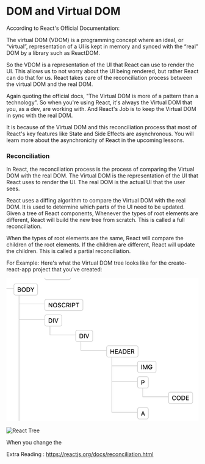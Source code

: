 # DOM and Virtual DOM

According to React's Official Documentation:

The virtual DOM (VDOM) is a programming concept where an ideal, or “virtual”, representation of a UI is kept in memory and synced with the “real” DOM by a library such as ReactDOM.

So the VDOM is a representation of the UI that React can use to render the UI. This allows us to not worry about the UI being rendered, but rather React can do that for us. React takes care of the reconciliation process between the virtual DOM and the real DOM.

Again quoting the official docs, "The Virtual DOM is more of a pattern than a technology". So when you're using React, it's always the Virtual DOM that you, as a dev, are working with. And React's Job is to keep the Virtual DOM in sync with the real DOM.

It is because of the Virtual DOM and this reconciliation process that most of React's key features like State and Side Effects are asynchronous. You will learn more about the asynchronicity of React in the upcoming lessons.

### Reconciliation

In React, the reconciliation process is the process of comparing the Virtual DOM with the real DOM. The Virtual DOM is the representation of the UI that React uses to render the UI. The real DOM is the actual UI that the user sees. 

React uses a diffing algorithm to compare the Virtual DOM with the real DOM. It is used to determine which parts of the UI need to be updated. Given a tree of React components, Whenever the types of root elements are different, React will build the new tree from scratch. This is called a full reconciliation.

When the types of root elements are the same, React will compare the children of the root elements. If the children are different, React will update the children. This is called a partial reconciliation.

For Example: Here's what the Virtual DOM tree looks like for the create-react-app project that you've created:

![React Tree](./assets/base_tree.png)

![React Tree](./assets/modified_tree.png)

When you change the 


Extra Reading : https://reactjs.org/docs/reconciliation.html

